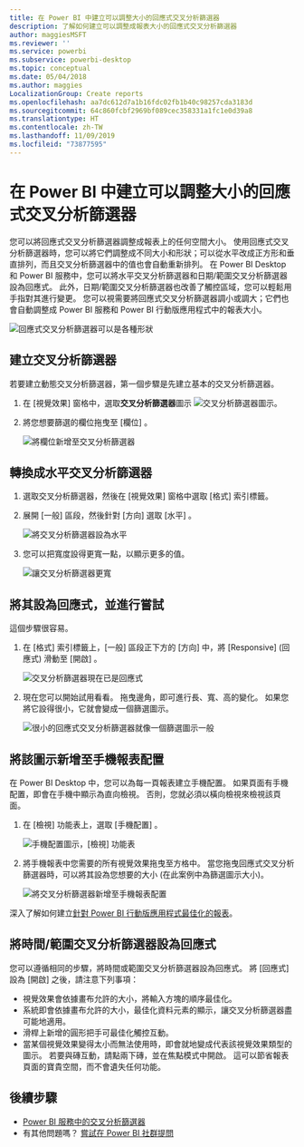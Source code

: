```yaml
---
title: 在 Power BI 中建立可以調整大小的回應式交叉分析篩選器
description: 了解如何建立可以調整成報表大小的回應式交叉分析篩選器
author: maggiesMSFT
ms.reviewer: ''
ms.service: powerbi
ms.subservice: powerbi-desktop
ms.topic: conceptual
ms.date: 05/04/2018
ms.author: maggies
LocalizationGroup: Create reports
ms.openlocfilehash: aa7dc612d7a1b16fdc02fb1b40c98257cda3183d
ms.sourcegitcommit: 64c860fcbf2969bf089cec358331a1fc1e0d39a8
ms.translationtype: HT
ms.contentlocale: zh-TW
ms.lasthandoff: 11/09/2019
ms.locfileid: "73877595"
---
```

# <a name="create-a-responsive-slicer-you-can-resize-in-power-bi"></a>在 Power BI 中建立可以調整大小的回應式交叉分析篩選器

您可以將回應式交叉分析篩選器調整成報表上的任何空間大小。 使用回應式交叉分析篩選器時，您可以將它們調整成不同大小和形狀；可以從水平改成正方形和垂直排列，而且交叉分析篩選器中的值也會自動重新排列。 在 Power BI Desktop 和 Power BI 服務中，您可以將水平交叉分析篩選器和日期/範圍交叉分析篩選器設為回應式。 此外，日期/範圍交叉分析篩選器也改善了觸控區域，您可以輕鬆用手指對其進行變更。 您可以視需要將回應式交叉分析篩選器調小或調大；它們也會自動調整成 Power BI 服務和 Power BI 行動版應用程式中的報表大小。 

![回應式交叉分析篩選器可以是各種形狀](media/power-bi-slicer-filter-responsive/power-bi-slicer-filter-responsive-0-slicer.gif)

## <a name="create-a-slicer"></a>建立交叉分析篩選器

若要建立動態交叉分析篩選器，第一個步驟是先建立基本的交叉分析篩選器。 

1. 在 [視覺效果]  窗格中，選取**交叉分析篩選器**圖示 ![交叉分析篩選器圖示](media/power-bi-slicer-filter-responsive/power-bi-slicer-filter-responsive-0-slicer-icon.png)。
2. 將您想要篩選的欄位拖曳至 [欄位]  。

    ![將欄位新增至交叉分析篩選器](media/power-bi-slicer-filter-responsive/power-bi-slicer-filter-responsive-1-create.png)

## <a name="convert-to-a-horizontal-slicer"></a>轉換成水平交叉分析篩選器

1. 選取交叉分析篩選器，然後在 [視覺效果]  窗格中選取 [格式]  索引標籤。
2. 展開 [一般]  區段，然後針對 [方向]  選取 [水平]  。

    ![將交叉分析篩選器設為水平](media/power-bi-slicer-filter-responsive/power-bi-slicer-filter-responsive-2-horizontal.png) 

1.  您可以把寬度設得更寬一點，以顯示更多的值。

     ![讓交叉分析篩選器更寬](media/power-bi-slicer-filter-responsive/power-bi-slicer-filter-responsive-3-wider.png)

## <a name="make-it-responsive-and-experiment-with-it"></a>將其設為回應式，並進行嘗試

這個步驟很容易。 

1. 在 [格式]  索引標籤上，[一般]  區段正下方的 [方向]  中，將 [Responsive] (回應式)  滑動至 [開啟]  。  

    ![交叉分析篩選器現在已是回應式](media/power-bi-slicer-filter-responsive/power-bi-slicer-filter-responsive-4-responsive-on.png)

1. 現在您可以開始試用看看。 拖曳邊角，即可進行長、寬、高的變化。 如果您將它設得很小，它就會變成一個篩選圖示。

    ![很小的回應式交叉分析篩選器就像一個篩選圖示一般](media/power-bi-slicer-filter-responsive/power-bi-slicer-filter-responsive-5-mini-icon.png)

## <a name="add-it-to-a-phone-report-layout"></a>將該圖示新增至手機報表配置

在 Power BI Desktop 中，您可以為每一頁報表建立手機配置。 如果頁面有手機配置，即會在手機中顯示為直向檢視。 否則，您就必須以橫向檢視來檢視該頁面。 

1. 在 [檢視]  功能表上，選取 [手機配置]  。

     ![手機配置圖示，[檢視] 功能表](media/power-bi-slicer-filter-responsive/power-bi-slicer-filter-responsive-6-phone-layout-button.png)
    
1. 將手機報表中您需要的所有視覺效果拖曳至方格中。 當您拖曳回應式交叉分析篩選器時，可以將其設為您想要的大小 (在此案例中為篩選圖示大小)。

    ![將交叉分析篩選器新增至手機報表配置](media/power-bi-slicer-filter-responsive/power-bi-slicer-filter-responsive-7-phone-slicer-icon.png)

深入了解如何建立[針對 Power BI 行動版應用程式最佳化的報表](desktop-create-phone-report.md)。

## <a name="make-a-time-or-range-slicer-responsive"></a>將時間/範圍交叉分析篩選器設為回應式

您可以遵循相同的步驟，將時間或範圍交叉分析篩選器設為回應式。 將 [回應式]  設為 [開啟]  之後，請注意下列事項：

- 視覺效果會依據畫布允許的大小，將輸入方塊的順序最佳化。 
- 系統即會依據畫布允許的大小，最佳化資料元素的顯示，讓交叉分析篩選器盡可能地適用。 
- 滑桿上新增的圓形把手可最佳化觸控互動。 
- 當某個視覺效果變得太小而無法使用時，即會就地變成代表該視覺效果類型的圖示。 若要與磚互動，請點兩下磚，並在焦點模式中開啟。 這可以節省報表頁面的寶貴空間，而不會遺失任何功能。

## <a name="next-steps"></a>後續步驟

- [Power BI 服務中的交叉分析篩選器](visuals/power-bi-visualization-slicers.md)
- 有其他問題嗎？ [嘗試在 Power BI 社群提問](https://community.powerbi.com/)